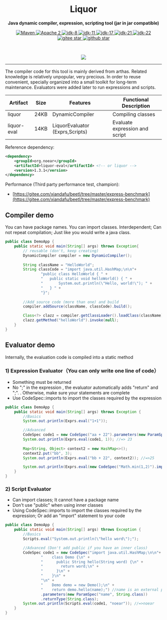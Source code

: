 <h1 align="center" style="text-align:center;">
Liquor
</h1>
<p align="center">
	<strong>Java dynamic compiler, expression, scripting tool (jar in jar compatible)</strong>
</p>
<p align="center">
    <a target="_blank" href="https://central.sonatype.com/search?q=org.noear%liquor">
        <img src="https://img.shields.io/maven-central/v/org.noear/liquor.svg?label=Maven%20Central" alt="Maven" />
    </a>
    <a target="_blank" href="LICENSE">
		<img src="https://img.shields.io/:License-Apache2-blue.svg" alt="Apache 2" />
	</a>
    <a target="_blank" href="https://www.oracle.com/java/technologies/javase/javase-jdk8-downloads.html">
		<img src="https://img.shields.io/badge/JDK-8-green.svg" alt="jdk-8" />
	</a>
    <a target="_blank" href="https://www.oracle.com/java/technologies/javase/jdk11-archive-downloads.html">
		<img src="https://img.shields.io/badge/JDK-11-green.svg" alt="jdk-11" />
	</a>
    <a target="_blank" href="https://www.oracle.com/java/technologies/javase/jdk17-archive-downloads.html">
		<img src="https://img.shields.io/badge/JDK-17-green.svg" alt="jdk-17" />
	</a>
    <a target="_blank" href="https://www.oracle.com/java/technologies/javase/jdk21-archive-downloads.html">
		<img src="https://img.shields.io/badge/JDK-21-green.svg" alt="jdk-21" />
	</a>
    <a target="_blank" href="https://www.oracle.com/java/technologies/javase/jdk22-archive-downloads.html">
		<img src="https://img.shields.io/badge/JDK-22-green.svg" alt="jdk-22" />
	</a>
    <br />
    <a target="_blank" href='https://gitee.com/noear/liquor/stargazers'>
		<img src='https://gitee.com/noear/liquor/badge/star.svg' alt='gitee star'/>
	</a>
    <a target="_blank" href='https://github.com/noear/liquor/stargazers'>
		<img src="https://img.shields.io/github/stars/noear/liquor.svg?style=flat&logo=github" alt="github star"/>
	</a>
</p>

<br/>
<p align="center">
	<a href="https://jq.qq.com/?_wv=1027&k=kjB5JNiC">
	<img src="https://img.shields.io/badge/QQ交流群-22200020-orange"/></a>
</p>

<hr>

The compiler code for this tool is mainly derived from arthas. Related knowledge is relatively unpopular, very precious. In order to reuse convenient, specially organized into a small toolkit for long-term maintenance. Evaluators were added later to run expressions and scripts.

| Artifact             | Size | Features                                  | Functional Description         |
|----------------------|------|-----------------------------------------|--------------------------------|
| liquor               | 24KB | DynamicCompiler                         | Compiling classes              |
| liquor-eval          | 14KB | LiquorEvaluator (Exprs,Scripts)  | Evaluate expression and script |


Reference dependency:

```xml
<dependency>
    <groupId>org.noear</groupId>
    <artifactId>liquor-eval</artifactId> <!-- or liquor -->
    <version>1.3.1</version>
</dependency>
```


Performance (Third party performance test, champion):

* [https://gitee.com/xiandafu/beetl/tree/master/express-benchmark](https://gitee.com/xiandafu/beetl/tree/master/express-benchmark)


## Compiler demo

You can have package names. You can import classes. Interdependent; Can not repeat compilation; Just like you would write a java class.

```java
public class DemoApp {
    public static void main(String[] args) throws Exception{
        // reusable (don't, keep creating)
        DynamicCompiler compiler = new DynamicCompiler();
        
        String className = "HelloWorld";
        String classCode = "import java.util.HashMap;\n\n"+
                "public class HelloWorld { " +
                "   public static void helloWorld() { " +
                "       System.out.println(\"Hello, world!\"); " +
                "   } " +
                "}";
        
        //Add source code (more than one) and build
        compiler.addSource(className, classCode).build();

        Class<?> clazz = compiler.getClassLoader().loadClass(className);
        clazz.getMethod("helloWorld").invoke(null);
    }
}
```



## Evaluator demo

Internally, the evaluation code is compiled into a static method


### 1) Expression Evaluator（You can only write one line of code）


* Something must be returned
* No ";" in the expression , the evaluator automatically adds "return" and ";". . Otherwise, make sure your statements are complete
* Use CodeSpec::imports to import the classes required by the expression


```java
public class DemoApp {
    public static void main(String[] args) throws Exception {
        //Basics
        System.out.println(Exprs.eval("1+1"));

        //Advanced
        CodeSpec code1 = new CodeSpec("aa + 22").parameters(new ParamSpec("aa", Integer.class));
        System.out.println(Exprs.eval(code1, 1)); //=> 23
        
        Map<String, Object> context2 = new HashMap<>();
        context2.put("bb", 3);
        System.out.println(Exprs.eval("bb + 22", context2)); //=>25

        System.out.println(Exprs.eval(new CodeSpec("Math.min(1,2)").imports(Math.class))); //=>1
    }
}
```


### 2) Script Evaluator

* Can import classes; It cannot have a package name
* Don't use "public" when using inner classes
* Using CodeSpec::imports to import the classes required by the expression; Or add an "import" statement to your code


```java
public class DemoApp {
    public static void main(String[] args) throws Exception {
        //Basics
        Scripts.eval("System.out.println(\"hello word\");");

        //Advanced (Don't add public if you have an inner class)
        CodeSpec code1 = new CodeSpec("import java.util.HashMap;\n\n"+
                "    class Demo {\n" +
                "      public String hello(String word) {\n" +
                "        return word;\n" +
                "      }\n" +
                "    }\n" +
                "\n" +
                "    Demo demo = new Demo();\n" +
                "    return demo.hello(name);") //name is an external parameter
                .parameters(new ParamSpec("name", String.class))
                .returnType(String.class);
        System.out.println(Scripts.eval(code1, "noear")); //=>noear
    }
}
```
